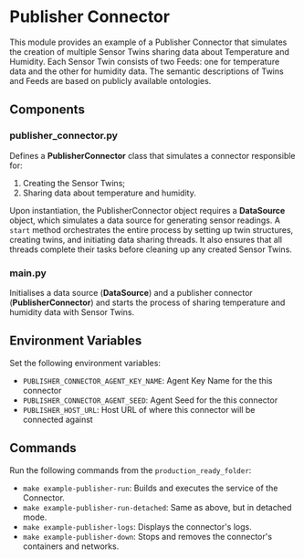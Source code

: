 # Publisher Connector

This module provides an example of a Publisher Connector that simulates the creation of multiple Sensor Twins sharing data about Temperature and Humidity. Each Sensor Twin consists of two Feeds: one for temperature data and the other for humidity data. The semantic descriptions of Twins and Feeds are based on publicly available ontologies.

## Components

### publisher_connector.py

Defines a **PublisherConnector** class that simulates a connector responsible for:
1. Creating the Sensor Twins;
2. Sharing data about temperature and humidity.

Upon instantiation, the PublisherConnector object requires a **DataSource** object, which simulates a data source for generating sensor readings. A `start` method orchestrates the entire process by setting up twin structures, creating twins, and initiating data sharing threads. It also ensures that all threads complete their tasks before cleaning up any created Sensor Twins.

### main.py

Initialises a data source (**DataSource**) and a publisher connector (**PublisherConnector**) and starts the process of sharing temperature and humidity data with Sensor Twins.

## Environment Variables

Set the following environment variables:

- `PUBLISHER_CONNECTOR_AGENT_KEY_NAME`: Agent Key Name for the this connector
- `PUBLISHER_CONNECTOR_AGENT_SEED`: Agent Seed for the this connector
- `PUBLISHER_HOST_URL`: Host URL of where this connector will be connected against

## Commands

Run the following commands from the `production_ready_folder`:

- `make example-publisher-run`: Builds and executes the service of the Connector.
- `make example-publisher-run-detached`: Same as above, but in detached mode.
- `make example-publisher-logs`: Displays the connector's logs.
- `make example-publisher-down`: Stops and removes the connector's containers and networks.
